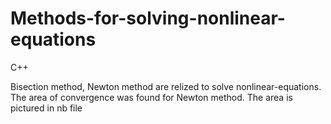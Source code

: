 # Methods-for-solving-nonlinear-equations
C++

Bisection method, Newton method are relized to solve nonlinear-equations.  The area of convergence was found for Newton method. The area is pictured in nb file

